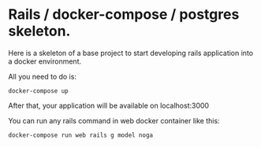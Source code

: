 # Rails / docker-compose / postgres skeleton.

Here is a skeleton of a base project to start developing rails application into a docker environment.

All you need to do is:

    docker-compose up

After that, your application will be available on localhost:3000

You can run any rails command in web docker container like this:

    docker-compose run web rails g model noga

